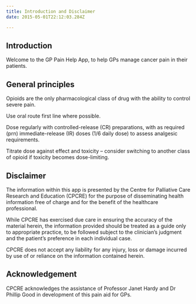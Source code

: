 ```yaml
---
title: Introduction and Disclaimer
date: 2015-05-01T22:12:03.284Z

---
```

## Introduction

Welcome to the GP Pain Help App, to help GPs manage cancer pain in their patients.

## General principles

Opioids are the only pharmacological class of drug with the ability to control severe pain.

Use oral route first line where possible.

Dose regularly with controlled-release (CR) preparations, with as required (prn) immediate-release (IR) doses (1/6 daily dose) to assess analgesic requirements.

Titrate dose against effect and toxicity – consider switching to another class of opioid if toxicity becomes dose-limiting.

## Disclaimer

The information within this app is presented by the Centre for Palliative Care Research and Education (CPCRE) for the purpose of disseminating health information free of charge and for the benefit of the healthcare professional.

While CPCRE has exercised due care in ensuring the accuracy of the material herein, the information provided should be treated as a guide only to appropriate practice, to be followed subject to the clinician’s judgment and the patient’s preference in each individual case.

CPCRE does not accept any liability for any injury, loss or damage incurred by use of or reliance on the information contained herein.

## Acknowledgement

CPCRE acknowledges the assistance of Professor Janet Hardy and Dr Phillip Good in development of this pain aid for GPs.